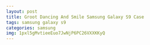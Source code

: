 ```yaml
---
layout: post
title: Groot Dancing And Smile Samsung Galaxy S9 Case
tags: samsung galaxy s9
categories: samsung
img: 1pxl5gMvtieeEuo7JwNjP6PC26VXXKKyQ
---
```

